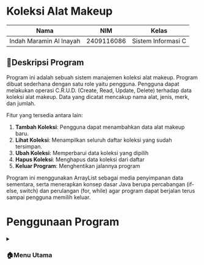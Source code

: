 # Koleksi Alat Makeup

| Nama                      | NIM           | Kelas             |
|---------------------------|---------------|-------------------|
| Indah Maramin Al Inayah   | 2409116086    | Sistem Informasi C |

## 📄Deskripsi Program
Program ini adalah sebuah sistem manajemen koleksi alat makeup. Program dibuat sederhana dengan satu role yaitu pengguna. Pengguna dapat melakukan operasi C.R.U.D. (Create, Read, Update, Delete) terhadap data koleksi alat makeup. Data yang dicatat mencakup nama alat, jenis, merk, dan jumlah.

Fitur yang tersedia antara lain:

1. **Tambah Koleksi**: Pengguna dapat menambahkan data alat makeup baru.
2. **Lihat Koleksi**: Menampilkan seluruh daftar koleksi yang sudah tersimpan.
3. **Ubah Koleksi**: Memperbarui data koleksi yang dipilih
4. **Hapus Koleksi**: Menghapus data koleksi dari daftar
5. **Keluar Program**: Menghentikan jalannya program

Program ini menggunakan ArrayList sebagai media penyimpanan data sementara, serta menerapkan konsep dasar Java berupa percabangan (if-else, switch) dan perulangan (for, while) agar program dapat berjalan terus sampai pengguna memilih keluar.

# Penggunaan Program

<details>
<summary><h3>🏠Menu Utama</h3></summary>

